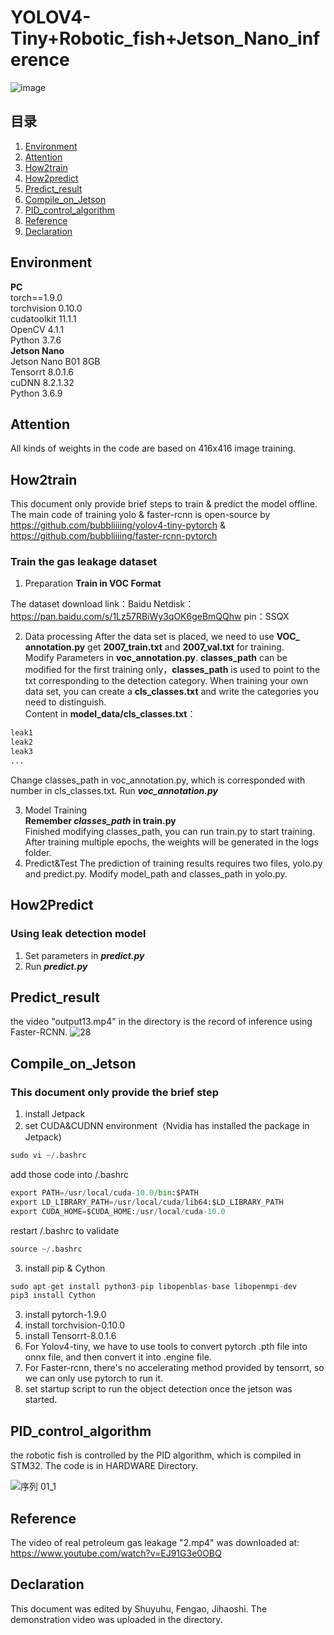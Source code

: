 # YOLOV4-Tiny+Robotic_fish+Jetson_Nano_inference


![image](https://user-images.githubusercontent.com/64571422/170802351-0e54dde1-930a-4e1f-8d18-6598bd6dd49b.png)


## 目录
1) [Environment](#Environment)
2) [Attention](#Attention)
3) [How2train](#How2train)
4) [How2predict](#How2Predict)
5) [Predict_result](#Predict_result)
6) [Compile_on_Jetson](#Compile_on_Jetson)
7) [PID_control_algorithm](#PID_control_algorithm)
8) [Reference](#Reference)
9) [Declaration](#Declaration)
## Environment
**PC**\
    torch==1.9.0\
    torchvision 0.10.0\
    cudatoolkit 11.1.1\
    OpenCV 4.1.1\
    Python 3.7.6\
**Jetson Nano**\
    Jetson Nano B01 8GB\
    Tensorrt 8.0.1.6\
    cuDNN 8.2.1.32\
    Python 3.6.9
## Attention
All kinds of weights in the code are based on 416x416 image training.

## How2train
This document only provide brief steps to train & predict the model offline.
The main code of training yolo & faster-rcnn is open-source by https://github.com/bubbliiiing/yolov4-tiny-pytorch & https://github.com/bubbliiiing/faster-rcnn-pytorch
### Train the gas leakage dataset
1. Preparation
**Train in VOC Format**

The dataset download link：Baidu Netdisk：https://pan.baidu.com/s/1Lz57RBiWy3qOK6geBmQQhw   pin：SSQX 

2. Data processing
After the data set is placed, we need to use **VOC_ annotation.py** get **2007_train.txt** and **2007_val.txt** for training.\
Modify Parameters in **voc_annotation.py**. **classes_path** can be modified for the first training only，**classes_path** is used to point to the txt corresponding to the detection category.
When training your own data set, you can create a **cls_classes.txt** and write the categories you need to distinguish.\
Content in **model_data/cls_classes.txt**：      
```python
leak1
leak2
leak3
...
```
Change classes_path in voc_annotation.py, which is corresponded with number in cls_classes.txt. Run ***voc_annotation.py***

3. Model Training   
**Remember ***classes_path*** in train.py**\
Finished modifying classes_path, you can run train.py to start training. After training multiple epochs, the weights will be generated in the logs folder.
4. Predict&Test
The prediction of training results requires two files, yolo.py and predict.py. Modify model_path and classes_path in yolo.py.

## How2Predict
### Using leak detection model
1. Set parameters in ***predict.py***
2. Run ***predict.py***

## Predict_result

the video "output13.mp4" in the directory is the record of inference using Faster-RCNN.
![28](https://user-images.githubusercontent.com/31895962/184635431-1bcfb2dd-34d3-4286-ac82-ad9890cfdd41.jpg)


## Compile_on_Jetson
### This document only provide the brief step 
1. install Jetpack
2. set CUDA&CUDNN environment（Nvidia has installed the package in Jetpack)
```python
sudo vi ~/.bashrc
```
  add those code into /.bashrc
```python
export PATH=/usr/local/cuda-10.0/bin:$PATH
export LD_LIBRARY_PATH=/usr/local/cuda/lib64:$LD_LIBRARY_PATH
export CUDA_HOME=$CUDA_HOME:/usr/local/cuda-10.0
```
   restart /.bashrc to validate
```python
source ~/.bashrc
```
3. install pip & Cython
```python
sudo apt-get install python3-pip libopenblas-base libopenmpi-dev
pip3 install Cython
```
3. install pytorch-1.9.0
4. install torchvision-0.10.0
5. install Tensorrt-8.0.1.6
6. For Yolov4-tiny, we have to use tools to convert pytorch .pth file into onnx file, and then convert it into .engine file.
7. For Faster-rcnn, there's no accelerating method provided by tensorrt, so we can only use pytorch to run it.
8. set startup script to run the object detection once the jetson was started.


## PID_control_algorithm
the robotic fish is controlled by the PID algorithm, which is compiled in STM32. The code is in HARDWARE Directory.


![序列 01_1](https://user-images.githubusercontent.com/31895962/170829272-e667b88f-8075-4007-96dc-8e17798f51ac.gif)

## Reference

The video of real petroleum gas leakage "2.mp4" was downloaded at: https://www.youtube.com/watch?v=EJ91G3e0OBQ

## Declaration

This document was edited by Shuyuhu, Fengao, Jihaoshi. The demonstration video was uploaded in the directory.
